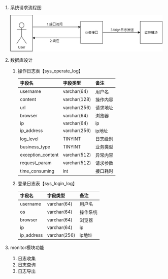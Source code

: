 1. 系统请求流程图

   ![未命名绘图](images/未命名绘图.png)

2. 数据库设计

   1. 操作日志表【sys_operate_log】

      | 字段名            | 字段类型     | 备注     |
      | ----------------- | ------------ | -------- |
      | username          | varchar(64)  | 用户名   |
      | content           | varchar(128) | 操作内容 |
      | url               | varchar(256) | 请求地址 |
      | browser           | varchar(64)  | 浏览器   |
      | ip                | varchar(64)  | ip       |
      | ip_address        | varchar(256) | ip地址   |
      | log_level         | TINYINT      | 日志级别 |
      | business_type     | TINYINT      | 业务类型 |
      | exception_content | varchar(512) | 异常内容 |
      | request_param     | varchar(512) | 请求参数 |
      | time_consuming    | int          | 接口耗时 |

   2. 登录日志表【sys_login_log】

      | 字段名     | 字段类型     | 备注     |
      | ---------- | ------------ | -------- |
      | username   | varchar(64)  | 用户名   |
      | os         | varchar(64)  | 操作系统 |
      | browser    | varchar(64)  | 浏览器   |
      | ip         | varchar(64)  | ip       |
      | ip_address | varchar(256) | ip地址   |

3. monitor模块功能

   1. 日志收集
   2. 日志查询
   3. 日志导出